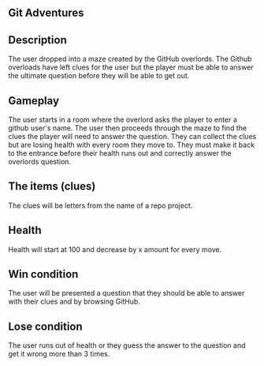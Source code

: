 ## Git Adventures

## Description
The user dropped into a maze created by the GitHub overlords. 
The Github overloads have left clues for the user but the player must be able to answer the ultimate
question before they will be able to get out.

## Gameplay
The user starts in a room where the overlord asks the player to enter a github user's name. The user then proceeds through the maze
to find the clues the player will need to answer the question. They can collect the clues but are losing health with every room
they move to. They must make it back to the entrance before their health runs out and correctly answer the overlords question.

## The items (clues)
The clues will be letters from the name of a repo project.

## Health
Health will start at 100 and decrease by x amount for every move.

## Win condition
The user will be presented a question that they should be able to answer with their clues and by browsing GitHub.

## Lose condition
The user runs out of health or they guess the answer to the question and get it wrong more than 3 times.
